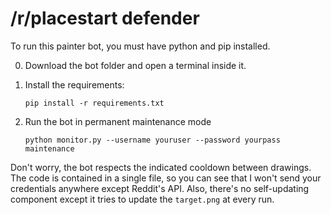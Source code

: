 # /r/placestart defender

To run this painter bot, you must have python and pip installed.

0. Download the bot folder and open a terminal inside it.

1. Install the requirements:

    `pip install -r requirements.txt`

2. Run the bot in permanent maintenance mode

    `python monitor.py --username youruser --password yourpass maintenance`

Don't worry, the bot respects the indicated cooldown between drawings.
The code is contained in a single file, so you can see that I won't send your credentials anywhere except Reddit's API. Also, there's no self-updating component except it tries to update the `target.png` at every run.
